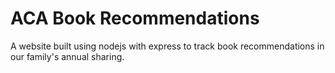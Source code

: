 # ACA Book Recommendations

A website built using nodejs with express to track book recommendations in our family's annual sharing.

